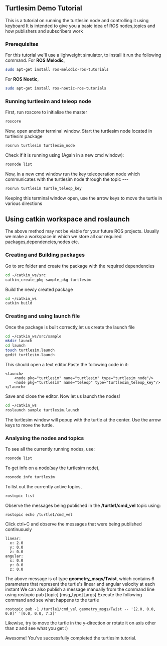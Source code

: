 ## Turtlesim Demo Tutorial
This is a tutorial on running the turtlesim node and controlling it using keyboard
It is intended to give you a basic idea of ROS nodes,topics and how publishers and subscribers work

### Prerequisites
For this tutorial we'll use a lighweight simulator, to install it run the following command.
For **ROS Melodic**,
```sh
sudo apt-get install ros-melodic-ros-tutorials
```
For **ROS Noetic**,
```sh
sudo apt-get install ros-noetic-ros-tutorials
```
### Running turtlesim and teleop node
First, run roscore to initialise the master
```sh
roscore
```
Now, open another terminal window.
Start the turtlesim node located in turtlesim package
```sh
rosrun turtlesim turtlesim_node
```
Check if it is running using (Again in a new cmd window):
```sh
rosnode list
```
Now, in a new cmd window run the key teleoperation node which communicates with the turtlesim node through the topic ---
```sh
rosrun turtlesim turtle_teleop_key
```
Keeping this terminal window open, use the arrow keys to move the turtle in various directions

## Using catkin workspace and roslaunch
The above method may not be viable for your future ROS projects. Usually we make a workspace in which we store all our required packages,dependencies,nodes etc. 
### Creating and Building packages
Go to src folder and create the package with the required dependencies
```sh
cd ~/catkin_ws/src
catkin_create_pkg sample_pkg turtlesim
```
Build the newly created package
```sh
cd ~/catkin_ws
catkin build
```
### Creating and using launch file
Once the package is built correctly,let us create the launch file
```sh
cd ~/catkin_ws/src/sample
mkdir launch
cd launch
touch turtlesim.launch
gedit turtlesim.launch
```
This should open a text editor.Paste the following code in it:
```
<launch>
	<node pkg="turtlesim" name="turtlesim" type="turtlesim_node"/>
	<node pkg="turtlesim" name="teleop" type="turtlesim_teleop_key"/>
</launch>
```
Save and close the editor.
Now let us launch the nodes!
```sh
cd ~/catkin_ws
roslaunch sample turtlesim.launch
```
The turtlesim window will popup with the turtle at the center. Use the arrow keys to move the turtle.
### Analysing the nodes and topics
To see all the currently running nodes, use:
```sh
rosnode list
```
To get info on a node(say the turtlesim node),
```sh
rosnode info turtlesim
```
To list out the currently active topics,
```sh
rostopic list
```
Observe the messages being published in the **/turtle1/cmd_vel** topic using:
```sh
rostopic echo /turtle1/cmd_vel
```
Click ctrl+C and observe the messages that were being published continuously
```
linear: 
  x: 2.0
  y: 0.0
  z: 0.0
angular: 
  x: 0.0
  y: 0.0
  z: 0.0
```
The above message is of type **geometry_msgs/Twist**, which contains 6 parameters that represent the turtle's linear and angular velocity at each instant
We can also publish a message manually from the command line using rostopic pub [topic] [msg_type] [args]
Execute the following command and see what happens to the turtle
```
rostopic pub -1 /turtle1/cmd_vel geometry_msgs/Twist -- '[2.0, 0.0, 0.0]' '[0.0, 0.0, 7.2]'
```
Likewise, try to move the turtle in the y-direction or rotate it on axis other than z and see what you get :)

Awesome! You've successfully completed the turtlesim tutorial.